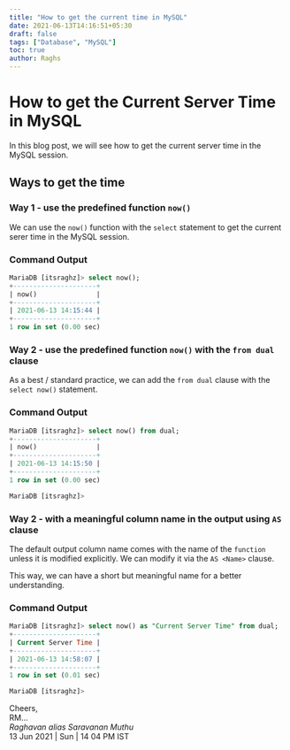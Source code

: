 ```yaml
---
title: "How to get the current time in MySQL"
date: 2021-06-13T14:16:51+05:30
draft: false
tags: ["Database", "MySQL"]
toc: true
author: Raghs
---
```


# How to get the Current Server Time in MySQL

In this blog post, we will see how to get the current server time in the MySQL session.

<!--more-->

## Ways to get the time 

### Way 1 - use the predefined function `now()` 

We can use the `now()` function with the `select` statement to get the current serer time in the MySQL session.

### Command Output 

```sql
MariaDB [itsraghz]> select now();
+---------------------+
| now()               |
+---------------------+
| 2021-06-13 14:15:44 |
+---------------------+
1 row in set (0.00 sec)
```

### Way 2 - use the predefined function `now()` with the `from dual` clause

As a best / standard practice, we can add the `from dual` clause with the `select now()` statement. 

### Command Output 

```sql
MariaDB [itsraghz]> select now() from dual;
+---------------------+
| now()               |
+---------------------+
| 2021-06-13 14:15:50 |
+---------------------+
1 row in set (0.00 sec)

MariaDB [itsraghz]>
```

### Way 2 - with a meaningful column name in the output using `AS` clause

The default output column name comes with the name of the `function` unless it is modified explicitly. We can modify 
it via the `AS <Name>` clause. 

This way, we can have a short but meaningful name for a better understanding.

### Command Output

```sql
MariaDB [itsraghz]> select now() as "Current Server Time" from dual;
+---------------------+
| Current Server Time |
+---------------------+
| 2021-06-13 14:58:07 |
+---------------------+
1 row in set (0.01 sec)

MariaDB [itsraghz]>
```

Cheers,\
RM...\
_Raghavan alias Saravanan Muthu_\
13 Jun 2021 | Sun | 14 04 PM IST
